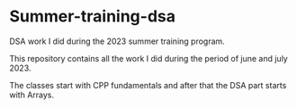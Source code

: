 # Summer-training-dsa
DSA work I did during the 2023 summer training program.

This repository contains all the work I did during the period of june and july 2023.

The classes start with CPP fundamentals and after that the DSA part starts with Arrays.



